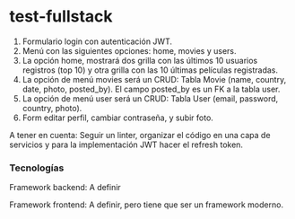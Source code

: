 # test-fullstack

1. Formulario login con autenticación JWT.
2. Menú con las siguientes opciones: home, movies y users.
3. La opción home, mostrará dos grilla con las últimos 10 usuarios registros (top 10) y otra grilla con las 10 últimas películas registradas.
4. La opción de menú movies será un CRUD: Tabla Movie (name, country, date, photo, posted_by). El campo posted_by es un FK a la tabla user.
5. La opción de menú user será un CRUD: Tabla User (email, password, country, photo).
6. Form editar perfil, cambiar contraseña, y subir foto.

A tener en cuenta: Seguir un linter, organizar el código en una capa de servicios y para la implementación JWT hacer el refresh token. 

### Tecnologías
Framework backend: A definir

Framework frontend: A definir, pero tiene que ser un framework moderno.
